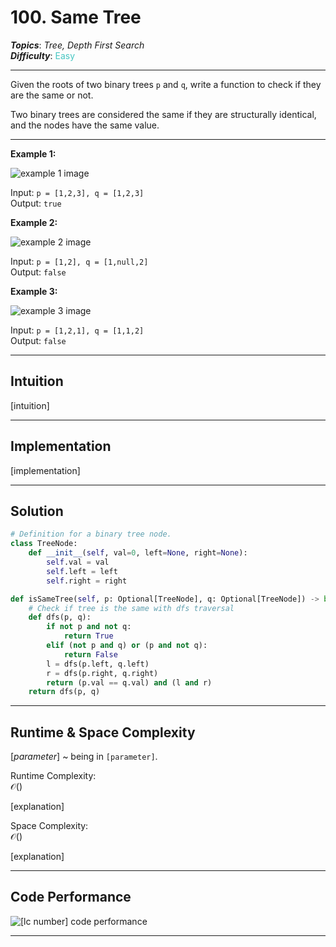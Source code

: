 # 100. Same Tree
***Topics***: *Tree, Depth First Search*  
***Difficulty***: <span style="color: #46c6c2;">Easy</span>
<!-- green: #46c6c2, yellow: #fac31d, red: #f8615c-->
---
Given the roots of two binary trees `p` and `q`, write a function to check if they are the same or not.

Two binary trees are considered the same if they are structurally identical, and the nodes have the same value.

---
**Example 1:**  

![example 1 image](https://assets.leetcode.com/uploads/2020/12/20/ex1.jpg)

Input: `p = [1,2,3], q = [1,2,3]`  
Output: `true`  

**Example 2:**  

![example 2 image](https://assets.leetcode.com/uploads/2020/12/20/ex2.jpg)

Input: `p = [1,2], q = [1,null,2]`  
Output: `false`  

**Example 3:**  

![example 3 image](https://assets.leetcode.com/uploads/2020/12/20/ex3.jpg)

Input: `p = [1,2,1], q = [1,1,2]`  
Output: `false`  

---
## Intuition
[intuition]

---
## Implementation
[implementation]

---
## Solution
```python
# Definition for a binary tree node.
class TreeNode:
    def __init__(self, val=0, left=None, right=None):
        self.val = val
        self.left = left
        self.right = right

def isSameTree(self, p: Optional[TreeNode], q: Optional[TreeNode]) -> bool:
    # Check if tree is the same with dfs traversal
    def dfs(p, q):
        if not p and not q:
            return True
        elif (not p and q) or (p and not q):
            return False
        l = dfs(p.left, q.left)
        r = dfs(p.right, q.right)
        return (p.val == q.val) and (l and r)
    return dfs(p, q)
```
---
## Runtime & Space Complexity
$[parameter]$ ~ being in ```[parameter]```.  

Runtime Complexity:  
$\mathcal{O}()$

[explanation]

Space Complexity:  
$\mathcal{O}()$

[explanation]

---
## Code Performance
![[lc number] code performance](path/to/file)

---